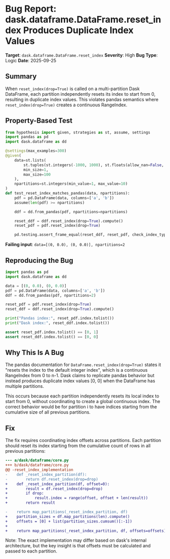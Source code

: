 # Bug Report: dask.dataframe.DataFrame.reset_index Produces Duplicate Index Values

**Target**: `dask.dataframe.DataFrame.reset_index`
**Severity**: High
**Bug Type**: Logic
**Date**: 2025-09-25

## Summary

When `reset_index(drop=True)` is called on a multi-partition Dask DataFrame, each partition independently resets its index to start from 0, resulting in duplicate index values. This violates pandas semantics where `reset_index(drop=True)` creates a continuous RangeIndex.

## Property-Based Test

```python
from hypothesis import given, strategies as st, assume, settings
import pandas as pd
import dask.dataframe as dd

@settings(max_examples=300)
@given(
    data=st.lists(
        st.tuples(st.integers(-1000, 1000), st.floats(allow_nan=False, allow_infinity=False, min_value=-1e6, max_value=1e6)),
        min_size=1,
        max_size=100
    ),
    npartitions=st.integers(min_value=1, max_value=10)
)
def test_reset_index_matches_pandas(data, npartitions):
    pdf = pd.DataFrame(data, columns=['a', 'b'])
    assume(len(pdf) >= npartitions)

    ddf = dd.from_pandas(pdf, npartitions=npartitions)

    reset_ddf = ddf.reset_index(drop=True).compute()
    reset_pdf = pdf.reset_index(drop=True)

    pd.testing.assert_frame_equal(reset_ddf, reset_pdf, check_index_type=False)
```

**Failing input**: `data=[(0, 0.0), (0, 0.0)], npartitions=2`

## Reproducing the Bug

```python
import pandas as pd
import dask.dataframe as dd

data = [(0, 0.0), (0, 0.0)]
pdf = pd.DataFrame(data, columns=['a', 'b'])
ddf = dd.from_pandas(pdf, npartitions=2)

reset_pdf = pdf.reset_index(drop=True)
reset_ddf = ddf.reset_index(drop=True).compute()

print("Pandas index:", reset_pdf.index.tolist())
print("Dask index:", reset_ddf.index.tolist())

assert reset_pdf.index.tolist() == [0, 1]
assert reset_ddf.index.tolist() == [0, 0]
```

## Why This Is A Bug

The pandas documentation for `DataFrame.reset_index(drop=True)` states it "resets the index to the default integer index", which is a continuous RangeIndex from 0 to n-1. Dask claims to replicate pandas behavior but instead produces duplicate index values [0, 0] when the DataFrame has multiple partitions.

This occurs because each partition independently resets its local index to start from 0, without coordinating to create a global continuous index. The correct behavior would be for partition i to have indices starting from the cumulative size of all previous partitions.

## Fix

The fix requires coordinating index offsets across partitions. Each partition should reset its index starting from the cumulative count of rows in all previous partitions:

```diff
--- a/dask/dataframe/core.py
+++ b/dask/dataframe/core.py
@@ -reset_index_implementation
-    def _reset_index_partition(df):
-        return df.reset_index(drop=drop)
+    def _reset_index_partition(df, offset=0):
+        result = df.reset_index(drop=drop)
+        if drop:
+            result.index = range(offset, offset + len(result))
+        return result

-    return map_partitions(_reset_index_partition, df)
+    partition_sizes = df.map_partitions(len).compute()
+    offsets = [0] + list(partition_sizes.cumsum()[:-1])
+
+    return map_partitions(_reset_index_partition, df, offsets=offsets)
```

Note: The exact implementation may differ based on dask's internal architecture, but the key insight is that offsets must be calculated and passed to each partition.